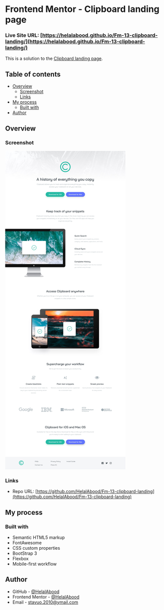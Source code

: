 # Frontend Mentor - Clipboard landing page

### Live Site URL: [https://helalabood.github.io/Fm-13-clipboard-landing/](https://helalabood.github.io/Fm-13-clipboard-landing/)




This is a solution to the [Clipboard landing page](https://www.frontendmentor.io/challenges/clipboard-landing-page-5cc9bccd6c4c91111378ecb9/hub).

## Table of contents

- [Overview](#overview)
  - [Screenshot](#screenshot)
  - [Links](#links)
- [My process](#my-process)
  - [Built with](#built-with)
- [Author](#author)

## Overview

### Screenshot

![Desktop](./screenshot.jpg)

### Links

- Repo URL: [https://github.com/HelalAbood/Fm-13-clipboard-landing](https://github.com/HelalAbood/Fm-13-clipboard-landing)


## My process

### Built with

- Semantic HTML5 markup
- FontAwesome
- CSS custom properties
- BootStrap 3
- Flexbox
- Mobile-first workflow

## Author

- GitHub - [@HelalAbood](https://github.com/HelalAbood)
- Frontend Mentor - [@HelalAbood](https://www.frontendmentor.io/profile/HelalAbood)
- Email - stavuo.2010@ymail.com
